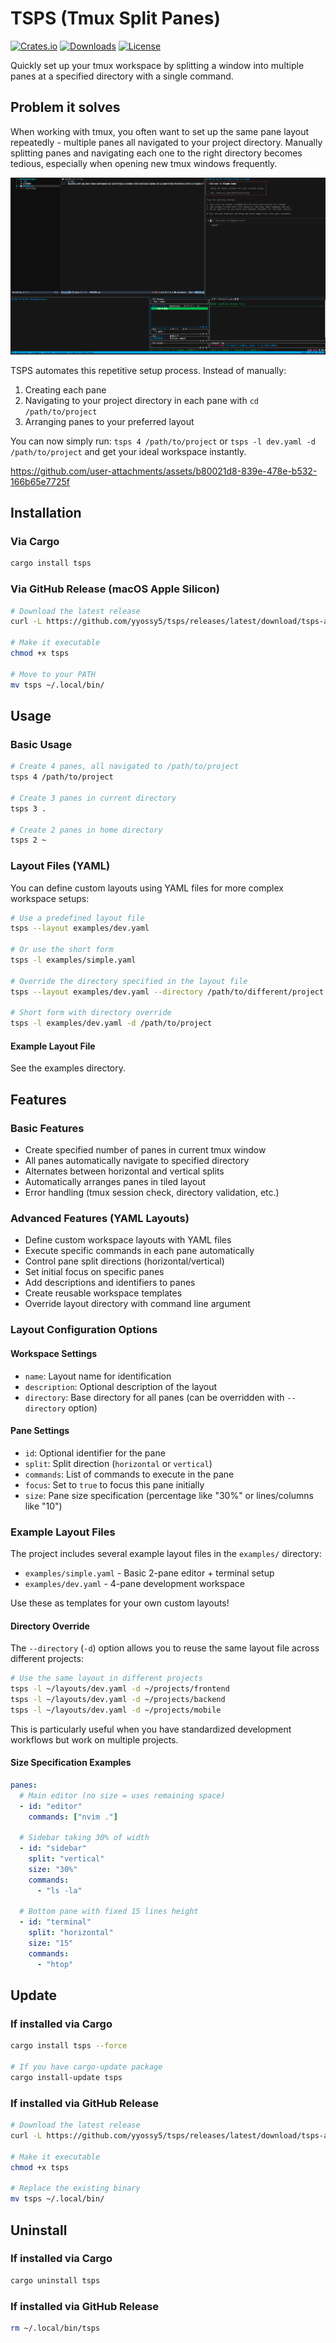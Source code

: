 # TSPS (Tmux Split Panes)

[![Crates.io](https://img.shields.io/crates/v/tsps)](https://crates.io/crates/tsps)
[![Downloads](https://img.shields.io/crates/d/tsps)](https://crates.io/crates/tsps)
[![License](https://img.shields.io/crates/l/tsps)](https://github.com/yyossy5/tsps/blob/main/LICENSE)

Quickly set up your tmux workspace by splitting a window into multiple panes at a specified directory with a single command.

## Problem it solves

When working with tmux, you often want to set up the same pane layout repeatedly - multiple panes all navigated to your project directory. Manually splitting panes and navigating each one to the right directory becomes tedious, especially when opening new tmux windows frequently.

![Setup Example](tsps-setup-window.png)

TSPS automates this repetitive setup process. Instead of manually:

1. Creating each pane
2. Navigating to your project directory in each pane with `cd /path/to/project`
3. Arranging panes to your preferred layout

You can now simply run: `tsps 4 /path/to/project` or `tsps -l dev.yaml -d /path/to/project` and get your ideal workspace instantly.

https://github.com/user-attachments/assets/b80021d8-839e-478e-b532-166b65e7725f

## Installation

### Via Cargo

```bash
cargo install tsps
```

### Via GitHub Release (macOS Apple Silicon)

```bash
# Download the latest release
curl -L https://github.com/yyossy5/tsps/releases/latest/download/tsps-aarch64-apple-darwin -o tsps

# Make it executable
chmod +x tsps

# Move to your PATH
mv tsps ~/.local/bin/
```

## Usage

### Basic Usage

```bash
# Create 4 panes, all navigated to /path/to/project
tsps 4 /path/to/project

# Create 3 panes in current directory
tsps 3 .

# Create 2 panes in home directory
tsps 2 ~
```

### Layout Files (YAML)

You can define custom layouts using YAML files for more complex workspace setups:

```bash
# Use a predefined layout file
tsps --layout examples/dev.yaml

# Or use the short form
tsps -l examples/simple.yaml

# Override the directory specified in the layout file
tsps --layout examples/dev.yaml --directory /path/to/different/project

# Short form with directory override
tsps -l examples/dev.yaml -d /path/to/project
```

#### Example Layout File

See the examples directory.

## Features

### Basic Features

- Create specified number of panes in current tmux window
- All panes automatically navigate to specified directory
- Alternates between horizontal and vertical splits
- Automatically arranges panes in tiled layout
- Error handling (tmux session check, directory validation, etc.)

### Advanced Features (YAML Layouts)

- Define custom workspace layouts with YAML files
- Execute specific commands in each pane automatically
- Control pane split directions (horizontal/vertical)
- Set initial focus on specific panes
- Add descriptions and identifiers to panes
- Create reusable workspace templates
- Override layout directory with command line argument

### Layout Configuration Options

#### Workspace Settings

- `name`: Layout name for identification
- `description`: Optional description of the layout
- `directory`: Base directory for all panes (can be overridden with `--directory` option)

#### Pane Settings

- `id`: Optional identifier for the pane
- `split`: Split direction (`horizontal` or `vertical`)
- `commands`: List of commands to execute in the pane
- `focus`: Set to `true` to focus this pane initially
- `size`: Pane size specification (percentage like "30%" or lines/columns like "10")

### Example Layout Files

The project includes several example layout files in the `examples/` directory:

- `examples/simple.yaml` - Basic 2-pane editor + terminal setup
- `examples/dev.yaml` - 4-pane development workspace

Use these as templates for your own custom layouts!

#### Directory Override

The `--directory` (`-d`) option allows you to reuse the same layout file across different projects:

```bash
# Use the same layout in different projects
tsps -l ~/layouts/dev.yaml -d ~/projects/frontend
tsps -l ~/layouts/dev.yaml -d ~/projects/backend
tsps -l ~/layouts/dev.yaml -d ~/projects/mobile
```

This is particularly useful when you have standardized development workflows but work on multiple projects.

#### Size Specification Examples

```yaml
panes:
  # Main editor (no size = uses remaining space)
  - id: "editor"
    commands: ["nvim ."]

  # Sidebar taking 30% of width
  - id: "sidebar"
    split: "vertical"
    size: "30%"
    commands:
      - "ls -la"

  # Bottom pane with fixed 15 lines height
  - id: "terminal"
    split: "horizontal"
    size: "15"
    commands:
      - "htop"
```

## Update

### If installed via Cargo

```bash
cargo install tsps --force

# If you have cargo-update package
cargo install-update tsps
```

### If installed via GitHub Release

```bash
# Download the latest release
curl -L https://github.com/yyossy5/tsps/releases/latest/download/tsps-aarch64-apple-darwin -o tsps

# Make it executable
chmod +x tsps

# Replace the existing binary
mv tsps ~/.local/bin/
```

## Uninstall

### If installed via Cargo

```bash
cargo uninstall tsps
```

### If installed via GitHub Release

```bash
rm ~/.local/bin/tsps
```
